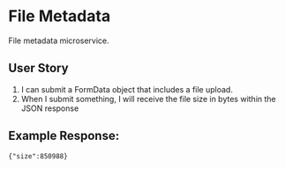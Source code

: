 # File Metadata

File metadata microservice.

## User Story

1. I can submit a FormData object that includes a file upload.
1. When I submit something, I will receive the file size in bytes within the JSON response

## Example Response:

```
{"size":850988}
```